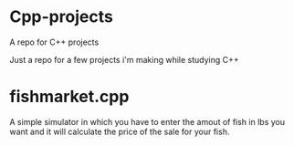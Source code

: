 # Cpp-projects
A repo for C++ projects

Just a repo for a few projects i'm making while studying C++

# fishmarket.cpp
A simple simulator in which you have to enter the amout of fish in lbs you want and it will calculate the price of the sale for your fish.
